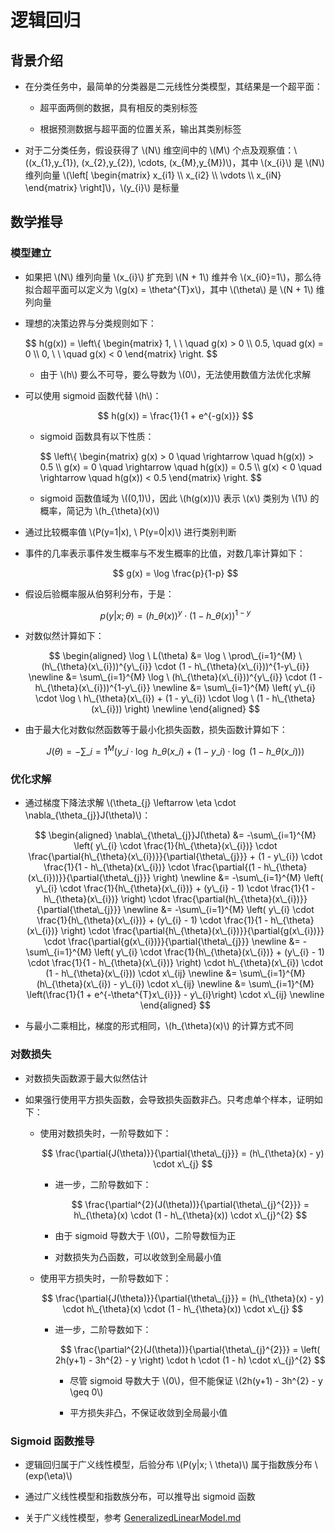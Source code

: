 <script type="text/javascript" src="http://cdn.mathjax.org/mathjax/latest/MathJax.js?config=default"></script>

# 逻辑回归

## 背景介绍

- 在分类任务中，最简单的分类器是二元线性分类模型，其结果是一个超平面：

	- 超平面两侧的数据，具有相反的类别标签

	- 根据预测数据与超平面的位置关系，输出其类别标签

- 对于二分类任务，假设获得了 \\(N\\) 维空间中的 \\(M\\) 个点及观察值：\\((x\_{1},y\_{1}), (x\_{2},y\_{2}), \cdots, (x\_{M},y\_{M})\\)，其中 \\(x\_{i}\\) 是 \\(N\\) 维列向量 \\(\\left[ \begin{matrix} x\_{i1} \\\\ x\_{i2} \\\\ \vdots \\\\ x\_{iN} \end{matrix} \\right]\\)，\\(y\_{i}\\) 是标量

## 数学推导

### 模型建立

- 如果把 \\(N\\) 维列向量 \\(x\_{i}\\) 扩充到 \\(N + 1\\) 维并令 \\(x\_{i0}=1\\)，那么待拟合超平面可以定义为 \\(g(x) = \theta^{T}x\\)，其中 \\(\theta\\) 是 \\(N + 1\\) 维列向量

- 理想的决策边界与分类规则如下：

	$$ h(g(x)) = \\left\\{ \begin{matrix} 1, \ \ \quad g(x) > 0 \\\\ 0.5, \quad g(x) = 0 \\\\ 0, \ \ \quad g(x) < 0 \end{matrix} \\right. $$

	- 由于 \\(h\\) 要么不可导，要么导数为 \\(0\\)，无法使用数值方法优化求解

- 可以使用 sigmoid 函数代替 \\(h\\)：

	$$ h(g(x)) = \frac{1}{1 + e^{-g(x)}} $$
		
	- sigmoid 函数具有以下性质：

		$$ \\left\\{ \begin{matrix} g(x) > 0 \quad \rightarrow \quad h(g(x)) > 0.5 \\\\ g(x) = 0 \quad \rightarrow \quad h(g(x)) = 0.5 \\\\ g(x) < 0 \quad \rightarrow \quad h(g(x)) < 0.5 \end{matrix} \\right. $$
		
	- sigmoid 函数值域为 \\((0,1)\\)，因此 \\(h(g(x))\\) 表示 \\(x\\) 类别为 \\(1\\) 的概率，简记为 \\(h\_{\theta}(x)\\)

- 通过比较概率值 \\(P(y=1|x), \ P(y=0|x)\\) 进行类别判断

- 事件的几率表示事件发生概率与不发生概率的比值，对数几率计算如下：

	$$ g(x) = \log \frac{p}{1-p} $$

- 假设后验概率服从伯努利分布，于是：

	$$ p(y|x;\theta) = (h\_{\theta}(x))^{y} \cdot (1 - h\_{\theta}(x))^{1-y} $$

- 对数似然计算如下：

	$$
	\begin{aligned}
	\log \ L(\theta) &= \log \ \prod\_{i=1}^{M} \ (h\_{\theta}(x\_{i}))^{y\_{i}} \cdot (1 - h\_{\theta}(x\_{i}))^{1-y\_{i}} \newline
	&= \sum\_{i=1}^{M} \log \ (h\_{\theta}(x\_{i}))^{y\_{i}} \cdot (1 - h\_{\theta}(x\_{i}))^{1-y\_{i}} \newline
	&= \sum\_{i=1}^{M} \left( y\_{i} \cdot \log \ h\_{\theta}(x\_{i}) + (1 - y\_{i}) \cdot \log \ (1 - h\_{\theta}(x\_{i})) \right) \newline
	\end{aligned}
	$$

- 由于最大化对数似然函数等于最小化损失函数，损失函数计算如下：

	$$ J(\theta) = - \sum\_{i=1}^{M} \left( y\_{i} \cdot \log \ h\_{\theta}(x\_{i}) + (1 - y\_{i}) \cdot \log \ (1 - h\_{\theta}(x\_{i})) \right) $$

### 优化求解

- 通过梯度下降法求解 \\(\theta\_{j} \leftarrow \eta \cdot \nabla\_{\theta\_{j}}J(\theta)\\)：

	$$
	\begin{aligned}
	\nabla\_{\theta\_{j}}J(\theta) &= -\sum\_{i=1}^{M} \left( y\_{i} \cdot \frac{1}{h\_{\theta}(x\_{i})} \cdot \frac{\partial{h\_{\theta}(x\_{i})}}{\partial{\theta\_{j}}} + (1 - y\_{i}) \cdot \frac{1}{1 - h\_{\theta}(x\_{i})} \cdot \frac{\partial{(1 - h\_{\theta}(x\_{i}))}}{\partial{\theta\_{j}}} \right) \newline
	&= -\sum\_{i=1}^{M} \left( y\_{i} \cdot \frac{1}{h\_{\theta}(x\_{i})} + (y\_{i} - 1) \cdot \frac{1}{1 - h\_{\theta}(x\_{i})} \right) \cdot \frac{\partial{h\_{\theta}(x\_{i})}}{\partial{\theta\_{j}}} \newline
	&= -\sum\_{i=1}^{M} \left( y\_{i} \cdot \frac{1}{h\_{\theta}(x\_{i})} + (y\_{i} - 1) \cdot \frac{1}{1 - h\_{\theta}(x\_{i})} \right) \cdot \frac{\partial{h\_{\theta}(x\_{i})}}{\partial{g(x\_{i})}} \cdot \frac{\partial{g(x\_{i})}}{\partial{\theta\_{j}}} \newline
	&= -\sum\_{i=1}^{M} \left( y\_{i} \cdot \frac{1}{h\_{\theta}(x\_{i})} + (y\_{i} - 1) \cdot \frac{1}{1 - h\_{\theta}(x\_{i})} \right) \cdot h\_{\theta}(x\_{i}) \cdot (1 - h\_{\theta}(x\_{i})) \cdot x\_{ij} \newline
	&= \sum\_{i=1}^{M} (h\_{\theta}(x\_{i}) - y\_{i}) \cdot x\_{ij} \newline
	&= \sum\_{i=1}^{M} \left(\frac{1}{1 + e^{-\theta^{T}x\_{i}}} - y\_{i}\right) \cdot x\_{ij} \newline
	\end{aligned}
	$$

- 与最小二乘相比，梯度的形式相同，\\(h\_{\theta}(x)\\) 的计算方式不同

### 对数损失

- 对数损失函数源于最大似然估计

- 如果强行使用平方损失函数，会导致损失函数非凸。只考虑单个样本，证明如下：

	- 使用对数损失时，一阶导数如下：

		$$ \frac{\partial{J(\theta)}}{\partial{\theta\_{j}}} = (h\_{\theta}(x) - y) \cdot x\_{j} $$

		- 进一步，二阶导数如下：

			$$ \frac{\partial^{2}(J(\theta))}{\partial{\theta\_{j}^{2}}} = h\_{\theta}(x) \cdot (1 - h\_{\theta}(x)) \cdot x\_{j}^{2} $$

		- 由于 sigmoid 导数大于 \\(0\\)，二阶导数恒为正

		- 对数损失为凸函数，可以收敛到全局最小值

	- 使用平方损失时，一阶导数如下：

		$$ \frac{\partial{J(\theta)}}{\partial{\theta\_{j}}} = (h\_{\theta}(x) - y) \cdot h\_{\theta}(x) \cdot (1 - h\_{\theta}(x)) \cdot x\_{j} $$

		- 进一步，二阶导数如下：

			$$ \frac{\partial^{2}(J(\theta))}{\partial{\theta\_{j}^{2}}} = \left( 2h(y+1) - 3h^{2} - y \right) \cdot h \cdot (1 - h) \cdot x\_{j}^{2} $$
			
			- 尽管 sigmoid 导数大于 \\(0\\)，但不能保证 \\(2h(y+1) - 3h^{2} - y \geq 0\\)

			- 平方损失非凸，不保证收敛到全局最小值

### Sigmoid 函数推导

- 逻辑回归属于广义线性模型，后验分布 \\(P(y|x; \ \theta)\\) 属于指数族分布 \\(exp(\eta)\\)

- 通过广义线性模型和指数族分布，可以推导出 sigmoid 函数

- 关于广义线性模型，参考 [GeneralizedLinearModel.md](GeneralizedLinearModel.md)